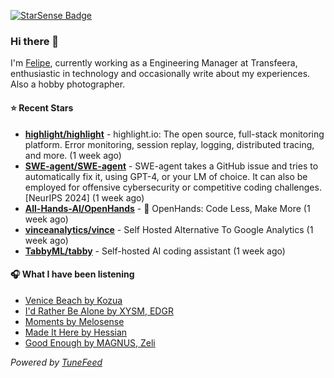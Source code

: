 <a href="https://starsense.app/developer-types" target="_blank"><img src="https://starsense.app/api/badge/?user=valtlfelipe" alt="StarSense Badge"></a>

### Hi there 👋

I'm [Felipe](https://felipevm.com), currently working as a Engineering Manager at Transfeera, enthusiastic in technology and occasionally write about my experiences. Also a hobby photographer.

#### ⭐ Recent Stars
- **[highlight/highlight](https://github.com/highlight/highlight)** - highlight.io: The open source, full-stack monitoring platform. Error monitoring, session replay, logging, distributed tracing, and more. (1 week ago)
- **[SWE-agent/SWE-agent](https://github.com/SWE-agent/SWE-agent)** - SWE-agent takes a GitHub issue and tries to automatically fix it, using GPT-4, or your LM of choice. It can also be employed for offensive cybersecurity or competitive coding challenges. [NeurIPS 2024]  (1 week ago)
- **[All-Hands-AI/OpenHands](https://github.com/All-Hands-AI/OpenHands)** - 🙌 OpenHands: Code Less, Make More (1 week ago)
- **[vinceanalytics/vince](https://github.com/vinceanalytics/vince)** - Self Hosted Alternative To Google Analytics (1 week ago)
- **[TabbyML/tabby](https://github.com/TabbyML/tabby)** - Self-hosted AI coding assistant (1 week ago)

#### 🎧 What I have been listening
- [Venice Beach by Kozua](https://open.spotify.com/track/3S1ANvfLwD21P0A8Jvy6LX)
- [I&#39;d Rather Be Alone by XYSM, EDGR](https://open.spotify.com/track/3e3NPloQESLLcs1ftn04AV)
- [Moments by Melosense](https://open.spotify.com/track/0BVCCuHQTb2z2XPbNIukLM)
- [Made It Here by Hessian](https://open.spotify.com/track/4rw8ZJEGDiAk3VEiSpgTJl)
- [Good Enough by MAGNUS, Zeli](https://open.spotify.com/track/1OlNYBgxkEL41GqBnN1X68)

_Powered by [TuneFeed](https://tunefeed.app?ref=github.com)_


